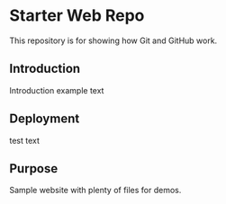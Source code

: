 # Starter Web Repo

This repository is for showing how Git and GitHub work.

## Introduction 
Introduction example text
## Deployment
test text
## Purpose

Sample website with plenty of files for demos.